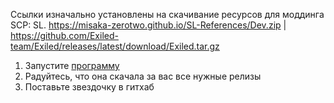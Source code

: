 Ссылки изначально установлены на скачивание ресурсов для моддинга SCP: SL.
https://misaka-zerotwo.github.io/SL-References/Dev.zip | https://github.com/Exiled-team/Exiled/releases/latest/download/Exiled.tar.gz

1. Запустите [программу](https://github.com/cliv-shape/DownloadRelease/releases/latest)
2. Радуйтесь, что она скачала за вас все нужные релизы
3. Поставьте звездочку в гитхаб
